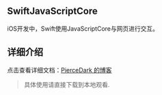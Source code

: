 ## SwiftJavaScriptCore
iOS开发中，Swift使用JavaScriptCore与网页进行交互。


## 详细介绍
点击查看详细文档：[PierceDark 的博客](https://www.jianshu.com/u/50bd017bb4ba)

> 具体使用请直接下载到本地观看.





